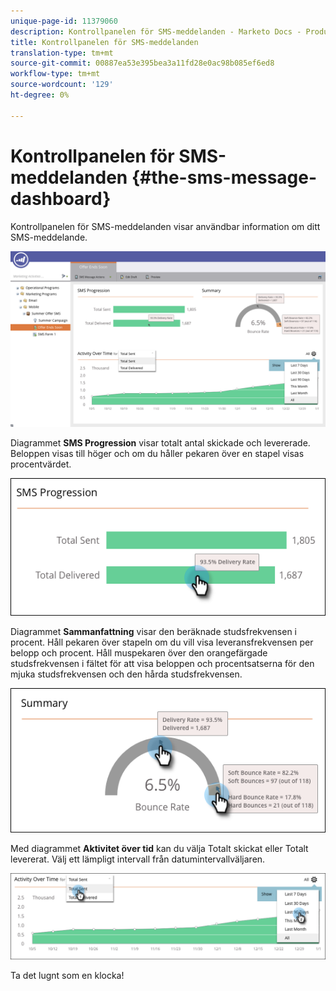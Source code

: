 ```yaml
---
unique-page-id: 11379060
description: Kontrollpanelen för SMS-meddelanden - Marketo Docs - Produktdokumentation
title: Kontrollpanelen för SMS-meddelanden
translation-type: tm+mt
source-git-commit: 00887ea53e395bea3a11fd28e0ac98b085ef6ed8
workflow-type: tm+mt
source-wordcount: '129'
ht-degree: 0%

---
```



# Kontrollpanelen för SMS-meddelanden {#the-sms-message-dashboard}

Kontrollpanelen för SMS-meddelanden visar användbar information om ditt SMS-meddelande.

![](assets/converted-dashboard-image.png)

Diagrammet **SMS Progression** visar totalt antal skickade och levererade. Beloppen visas till höger och om du håller pekaren över en stapel visas procentvärdet.

![](assets/sms-progression-hand-border.png)

Diagrammet **Sammanfattning** visar den beräknade studsfrekvensen i procent. Håll pekaren över stapeln om du vill visa leveransfrekvensen per belopp och procent. Håll muspekaren över den orangefärgade studsfrekvensen i fältet för att visa beloppen och procentsatserna för den mjuka studsfrekvensen och den hårda studsfrekvensen.

![](assets/hover-over-summary-hands-thin-border.png)

Med diagrammet **Aktivitet över tid** kan du välja Totalt skickat eller Totalt levererat. Välj ett lämpligt intervall från datumintervallväljaren.

![](assets/activity-over-time-hands.png)

Ta det lugnt som en klocka!
